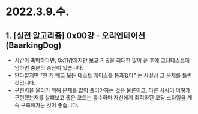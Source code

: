 # 2022.3.9.수.

## 1. [실전 알고리즘] 0x00강 - 오리엔테이션 (BaarkingDog)

- 시간이 촉박하다면, 0x11강까지만 보고 기출을 최대한 많이 푼 후에 코딩테스트에 임하면 충분히 승산이 있습니다.
- 안타깝지만 "한 개 빼고 모든 테스트 케이스를 통과했다" 는 사실상 그 문제를 틀린 것입니다.
- 구현력을 올리기 위해 문제를 많이 풀어야하는 것은 물론이고, 다른 사람이 어떻게 구현했는지를 살펴보고 좋은 코드는 흡수하며 자신에게 최적화된 코딩 스타일을 계속 구축해가는 것이 좋습니다.
